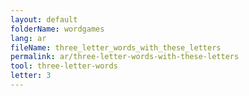 ```yaml
---
layout: default
folderName: wordgames
lang: ar
fileName: three_letter_words_with_these_letters
permalink: ar/three-letter-words-with-these-letters
tool: three-letter-words
letter: 3
---
```

